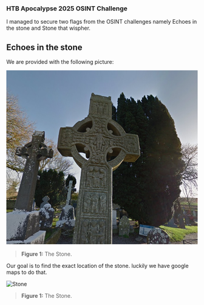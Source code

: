 ### HTB Apocalypse 2025 OSINT Challenge
I managed to secure two flags from the OSINT challenges namely Echoes in the stone and Stone that wispher.

## Echoes in the stone
We are provided with the following picture:

![Stone](images/HTB_Apocalypse/echoesinthestone.png)
> **Figure 1:** The Stone.

Our goal is to find the exact location of the stone. luckily we have google maps to do that.

![Stone](images/HTB_Apocalypse/Screenshot)
> **Figure 1:** The Stone.
